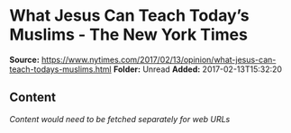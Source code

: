 # What Jesus Can Teach Today’s Muslims - The New York Times

**Source:** https://www.nytimes.com/2017/02/13/opinion/what-jesus-can-teach-todays-muslims.html
**Folder:** Unread
**Added:** 2017-02-13T15:32:20




## Content
*Content would need to be fetched separately for web URLs*
